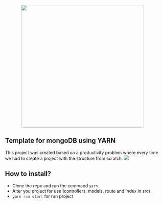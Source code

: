 <p align="center">
 <img width="400px" src="https://user-images.githubusercontent.com/51785898/91216702-c5988980-e6ec-11ea-8497-bd93f8f8b7b6.png">
</p>
<p align="center">
<h2>Template for mongoDB using YARN </h2>
</p>
This project was created based on a productivity problem where every time we had to create a project with the structure from scratch.

<img src="https://user-images.githubusercontent.com/51785898/91216648-b1ed2300-e6ec-11ea-8a89-fe2d382ada84.png"/>

## How to install?

* Clone the repo and run the command `yarn`.
* Alter you project for use (controllers, models, route and index in src)
* `yarn run start` for run project
